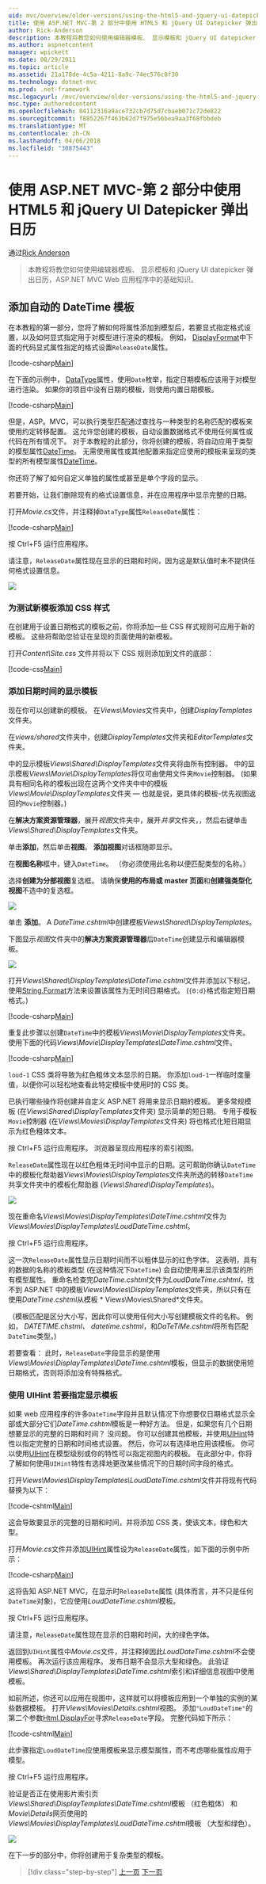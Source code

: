 ```yaml
---
uid: mvc/overview/older-versions/using-the-html5-and-jquery-ui-datepicker-popup-calendar-with-aspnet-mvc/using-the-html5-and-jquery-ui-datepicker-popup-calendar-with-aspnet-mvc-part-2
title: 使用 ASP.NET MVC-第 2 部分中使用 HTML5 和 jQuery UI Datepicker 弹出日历 |Microsoft 文档
author: Rick-Anderson
description: 本教程将教您如何使用编辑器模板、 显示模板和 jQuery UI datepicker 弹出日历，ASP.NET MV 中的基础知识...
ms.author: aspnetcontent
manager: wpickett
ms.date: 08/29/2011
ms.topic: article
ms.assetid: 21a178de-4c5a-4211-8a9c-74ec576c0f30
ms.technology: dotnet-mvc
ms.prod: .net-framework
msc.legacyurl: /mvc/overview/older-versions/using-the-html5-and-jquery-ui-datepicker-popup-calendar-with-aspnet-mvc/using-the-html5-and-jquery-ui-datepicker-popup-calendar-with-aspnet-mvc-part-2
msc.type: authoredcontent
ms.openlocfilehash: 84112316a9ace732cb7d75d7cbaeb071c72de822
ms.sourcegitcommit: f8852267f463b62d7f975e56bea9aa3f68fbbdeb
ms.translationtype: MT
ms.contentlocale: zh-CN
ms.lasthandoff: 04/06/2018
ms.locfileid: "30875443"
---
```

<a name="using-the-html5-and-jquery-ui-datepicker-popup-calendar-with-aspnet-mvc---part-2"></a>使用 ASP.NET MVC-第 2 部分中使用 HTML5 和 jQuery UI Datepicker 弹出日历
====================
通过[Rick Anderson](https://github.com/Rick-Anderson)

> 本教程将教您如何使用编辑器模板、 显示模板和 jQuery UI datepicker 弹出日历，ASP.NET MVC Web 应用程序中的基础知识。


## <a name="adding-an-automatic-datetime-template"></a>添加自动的 DateTime 模板

在本教程的第一部分，您将了解如何将属性添加到模型后，若要显式指定格式设置，以及如何显式指定用于对模型进行渲染的模板。 例如， [DisplayFormat](https://msdn.microsoft.com/library/system.componentmodel.dataannotations.displayformatattribute.aspx)中下面的代码显式属性指定的格式设置`ReleaseDate`属性。

[!code-csharp[Main](using-the-html5-and-jquery-ui-datepicker-popup-calendar-with-aspnet-mvc-part-2/samples/sample1.cs)]

在下面的示例中， [DataType](https://msdn.microsoft.com/library/system.componentmodel.dataannotations.datatype.aspx)属性，使用`Date`枚举，指定日期模板应该用于对模型进行渲染。 如果你的项目中没有日期的模板，则使用内置日期模板。

[!code-csharp[Main](using-the-html5-and-jquery-ui-datepicker-popup-calendar-with-aspnet-mvc-part-2/samples/sample2.cs)]

但是，ASP。MVC，可以执行类型匹配通过查找与一种类型的名称匹配的模板来使用约定转移配置。 这允许您创建的模板，自动设置数据格式不使用任何属性或代码在所有情况下。 对于本教程的此部分，你将创建的模板，将自动应用于类型的模型属性[DateTime](https://msdn.microsoft.com/library/system.datetime.aspx)。 无需使用属性或其他配置来指定应使用的模板来呈现的类型的所有模型属性[DateTime](https://msdn.microsoft.com/library/system.datetime.aspx)。

你还将了解了如何自定义单独的属性或甚至是单个字段的显示。

若要开始，让我们删除现有的格式设置信息，并在应用程序中显示完整的日期。

打开*Movie.cs*文件，并注释掉`DataType`属性`ReleaseDate`属性：

[!code-csharp[Main](using-the-html5-and-jquery-ui-datepicker-popup-calendar-with-aspnet-mvc-part-2/samples/sample3.cs)]

按 Ctrl+F5 运行应用程序。

请注意，`ReleaseDate`属性现在显示的日期和时间，因为这是默认值时未不提供任何格式设置信息。

![](using-the-html5-and-jquery-ui-datepicker-popup-calendar-with-aspnet-mvc-part-2/_static/image1.png)

### <a name="adding-css-styles-for-testing-new-templates"></a>为测试新模板添加 CSS 样式

在创建用于设置日期格式的模板之前，你将添加一些 CSS 样式规则可应用于新的模板。 这些将帮助您验证在呈现的页面使用的新模板。

打开*Content\Site.cs*s 文件并将以下 CSS 规则添加到文件的底部：

[!code-css[Main](using-the-html5-and-jquery-ui-datepicker-popup-calendar-with-aspnet-mvc-part-2/samples/sample4.css)]

### <a name="adding-datetime-display-templates"></a>添加日期时间的显示模板

现在你可以创建新的模板。 在*Views\Movies*文件夹中，创建*DisplayTemplates*文件夹。

在*views/shared*文件夹中，创建*DisplayTemplates*文件夹和*EditorTemplates*文件夹。

中的显示模板*Views\Shared\DisplayTemplates*文件夹将由所有控制器。 中的显示模板*Views\Movie\DisplayTemplates*将仅可由使用文件夹`Movie`控制器。 (如果具有相同名称的模板出现在这两个文件夹中中的模板*Views\Movie\DisplayTemplates*文件夹 — 也就是说，更具体的模板-优先视图返回的`Movie`控制器。)

在**解决方案资源管理器**，展开*视图*文件夹中，展开*共享*文件夹，，然后右键单击*Views\Shared\DisplayTemplates*文件夹。

单击**添加**，然后单击**视图**。 **添加视图**对话框随即显示。

在**视图名称**框中，键入`DateTime`。 （你必须使用此名称以便匹配类型的名称。）

选择**创建为分部视图**复选框。 请确保**使用的布局或 master 页面**和**创建强类型化视图**不选中的复选框。

![](using-the-html5-and-jquery-ui-datepicker-popup-calendar-with-aspnet-mvc-part-2/_static/image2.png)

单击 **添加**。 A *DateTime.cshtml*中创建模板*Views\Shared\DisplayTemplates*。

下图显示*视图*文件夹中的**解决方案资源管理器**后`DateTime`创建显示和编辑器模板。

![](using-the-html5-and-jquery-ui-datepicker-popup-calendar-with-aspnet-mvc-part-2/_static/image3.png)

打开*Views\Shared\DisplayTemplates\DateTime.cshtml*文件并添加以下标记，使用[String.Format](https://msdn.microsoft.com/library/system.string.format.aspx)方法来设置该属性为无时间日期格式。 (`{0:d}`格式指定短日期格式。)

[!code-csharp[Main](using-the-html5-and-jquery-ui-datepicker-popup-calendar-with-aspnet-mvc-part-2/samples/sample5.cs)]

重复此步骤以创建`DateTime`中的模板*Views\Movie\DisplayTemplates*文件夹。 使用下面的代码*Views\Movie\DisplayTemplates\DateTime.cshtml*文件。

[!code-csharp[Main](using-the-html5-and-jquery-ui-datepicker-popup-calendar-with-aspnet-mvc-part-2/samples/sample6.cs)]

`loud-1` CSS 类将导致为红色粗体文本显示的日期。 你添加`loud-1`一样临时度量值，以便你可以轻松地查看此特定模板中使用时的 CSS 类。

已执行哪些操作将创建并自定义 ASP.NET 将用来显示日期的模板。 更多常规模板 (在*Views\Shared\DisplayTemplates*文件夹) 显示简单的短日期。 专用于模板`Movie`控制器 (在*Views\Movies\DisplayTemplates*文件夹) 将也格式化短日期显示为红色粗体文本。

按 Ctrl+F5 运行应用程序。 浏览器呈现应用程序的索引视图。

`ReleaseDate`属性现在以红色粗体无时间中显示的日期。这可帮助你确认`DateTime`中的模板化帮助器*Views\Movies\DisplayTemplates*文件夹所选的转移`DateTime`共享文件夹中的模板化帮助器 (*Views\Shared\DisplayTemplates*)。

![](using-the-html5-and-jquery-ui-datepicker-popup-calendar-with-aspnet-mvc-part-2/_static/image4.png)

现在重命名*Views\Movies\DisplayTemplates\DateTime.cshtml*文件为*Views\Movies\DisplayTemplates\LoudDateTime.cshtml*。

按 Ctrl+F5 运行应用程序。

这一次`ReleaseDate`属性显示日期时间而不以粗体显示的红色字体。 这表明，具有的数据的名称的模板类型 (在这种情况下`DateTime`) 会自动使用来显示该类型的所有模型属性。 重命名检查完*DateTime.cshtml*文件为*LoudDateTime.cshtml*，找不到 ASP.NET 中的模板*Views\Movies\DisplayTemplates*文件夹，所以只有在使用*DateTime.cshtml*从模板 * Views\Movies\Shared\*文件夹。

（模板匹配是区分大小写，因此你可以使用任何大小写创建模板文件的名称。 例如， *DATETIME.chstml、 datetime.cshtml*，和*DaTeTiMe.cshtml*将所有匹配`DateTime`类型。)

若要查看： 此时，`ReleaseDate`字段显示的是使用*Views\Movies\DisplayTemplates\DateTime.cshtml*模板，但显示的数据使用短日期格式，否则将添加没有特殊格式。

### <a name="using-uihint-to-specify-a-display-template"></a>使用 UIHint 若要指定显示模板

如果 web 应用程序的许多`DateTime`字段并且默认情况下你想要仅日期格式显示全部或大部分它们*DateTime.cshtml*模板是一种好方法。 但是，如果您有几个日期想要显示的完整的日期和时间？ 没问题。 你可以创建其他模板，并使用[UIHint](https://msdn.microsoft.com/library/system.componentmodel.dataannotations.uihintattribute.uihint.aspx)特性以指定完整的日期和时间格式设置。 然后，你可以有选择地应用该模板。 你可以使用[UIHint](https://msdn.microsoft.com/library/system.componentmodel.dataannotations.uihintattribute.uihint.aspx)在模型级别或你的特性可以指定视图内的模板。 在此部分中，你将了解如何使用`UIHint`特性有选择地更改某些情况下的日期时间字段的格式。

打开*Views\Movies\DisplayTemplates\LoudDateTime.cshtml*文件并将现有代码替换为以下：

[!code-cshtml[Main](using-the-html5-and-jquery-ui-datepicker-popup-calendar-with-aspnet-mvc-part-2/samples/sample7.cshtml)]

这会导致要显示的完整的日期和时间，并将添加 CSS 类，使该文本，绿色和大型。

打开*Movie.cs*文件并添加[UIHint](https://msdn.microsoft.com/library/system.componentmodel.dataannotations.uihintattribute.uihint.aspx)属性设为`ReleaseDate`属性，如下面的示例中所示：

[!code-csharp[Main](using-the-html5-and-jquery-ui-datepicker-popup-calendar-with-aspnet-mvc-part-2/samples/sample8.cs)]

这将告知 ASP.NET MVC，在显示时`ReleaseDate`属性 (具体而言，并不只是任何`DateTime`对象)，它应使用*LoudDateTime.cshtml*模板。

按 Ctrl+F5 运行应用程序。

请注意，`ReleaseDate`属性现在显示的日期和时间，大的绿色字体。

返回到`UIHint`属性中*Movie.cs*文件，并注释掉因此*LoudDateTime.cshtml*不会使用模板。 再次运行该应用程序。 发布日期不会显示大型和绿色。 此验证*Views\Shared\DisplayTemplates\DateTime.cshtml*索引和详细信息视图中使用模板。

如前所述，你还可以应用在视图中，这样就可以将模板应用到一个单独的实例的某些数据模板。 打开*Views\Movies\Details.cshtml*视图。 添加`"LoudDateTime"`的第二个参数[Html.DisplayFor](https://msdn.microsoft.com/library/ee407420.aspx)寻求`ReleaseDate`字段。 完整代码如下所示：

[!code-cshtml[Main](using-the-html5-and-jquery-ui-datepicker-popup-calendar-with-aspnet-mvc-part-2/samples/sample9.cshtml)]

此步骤指定`LoudDateTime`应使用模板来显示模型属性，而不考虑哪些属性应用于模型。

按 Ctrl+F5 运行应用程序。

验证是否正在使用影片索引页*Views\Shared\DisplayTemplates\DateTime.cshtml*模板 （红色粗体） 和*Movie\Details*网页使用的*Views\Movies\DisplayTemplates\LoudDateTime.cshtml*模板 （大型和绿色）。

![](using-the-html5-and-jquery-ui-datepicker-popup-calendar-with-aspnet-mvc-part-2/_static/image5.png)

在下一步的部分中，你将创建用于复杂类型的模板。

> [!div class="step-by-step"]
> [上一页](using-the-html5-and-jquery-ui-datepicker-popup-calendar-with-aspnet-mvc-part-1.md)
> [下一页](using-the-html5-and-jquery-ui-datepicker-popup-calendar-with-aspnet-mvc-part-3.md)
